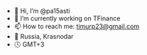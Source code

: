 - 👋 Hi, I’m @pa15asti
- 🌱 I’m currently working on TFinance
- 📫 How to reach me: timurp23@gmail.com
- 📍 Russia, Krasnodar
- 🕔 GMT+3
